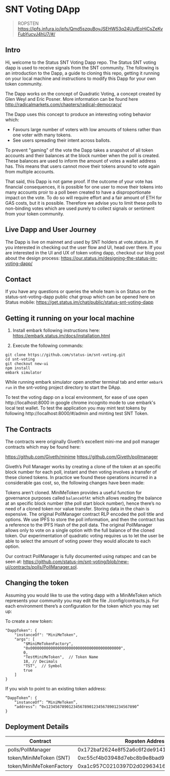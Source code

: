 SNT Voting DApp
===

> ROPSTEN
https://ipfs.infura.io/ipfs/Qmd5szquBoyJSEHW53q24UufEoHjCsZeKvFubYucvJ4hU7/#/

## Intro
Hi, welcome to the Status SNT Voting Dapp repo. The Status SNT voting dapp is used to receive signals from the SNT community. The following is an introduction to the Dapp, a guide to cloning this repo, getting it running on your local machine and instructions to modify this Dapp for your own token community. 

The Dapp works on the concept of Quadratic Voting, a concept created by Glen Weyl and Eric Posner. More information can be found here http://radicalmarkets.com/chapters/radical-democracy/

The Dapp uses this concept to produce an interesting voting behavior which:

- Favours large number of voters with low amounts of tokens rather than one voter with many tokens. 
- See users spreading their intent across ballots. 

To prevent "gaming" of the vote the Dapp takes a snapshot of all token accounts and their balances at the block number when the poll is created. These balances are used to inform the amount of votes a wallet address has. This means that users cannot move their tokens around to vote again from multiple accounts. 

That said, this Dapp is not game proof. If the outcome of your vote has financial consequences, it is possible for one user to move their tokens into many accounts proir to a poll been created to have a disproportionate impact on the vote. To do so will require effort and a fair amount of ETH for GAS costs, but it is possible. Therefore we advise you to limit these polls to non-binding votes which are used purely to collect signals or sentiment from your token community. 

## Live Dapp and User Journey 
The Dapp is live on mainnet and used by SNT holders at vote.status.im. If you interested in checking out the user flow and UI, head over there. If you are interested in the UI and UX of token voting dapp, checkout our blog post about the design process: https://our.status.im/designing-the-status-im-voting-dapp/

## Contact 
If you have any questions or queries the whole team is on Status on the status-snt-voting-dapp public chat group which can be opened here on Status mobile: https://get.status.im/chat/public/status-snt-voting-dapp 

## Getting it running on your local machine

1. Install embark following instructions here: https://embark.status.im/docs/installation.html 

2. Execute the following commands:
```
git clone https://github.com/status-im/snt-voting.git
cd snt-voting
git checkout new-ui
npm install
embark simulator
```

While running embark simulator open another terminal tab and enter `embark run` in the snt-voting project directory to start the DApp. 

To test the voting dapp on a local environment, for ease of use open http://localhost:8000 in google chrome incognito mode to use embark's local test wallet. To test the application you may mint test tokens by following http://localhost:8000/#/admin and minting test SNT Token.

## The Contracts

The contracts were originally Giveth’s excellent mini-me and poll manager contracts which may be found here: 

https://github.com/Giveth/minime
https://github.com/Giveth/pollmanager

Giveth’s Poll Manager works by creating a clone of the token at an specific block number for each poll, instant and then voting involves a transfer of these cloned tokens. In practice we found these operations incurred in a considerable gas cost, so, the following changes have been made: 

Tokens aren’t cloned. MiniMeToken provides a useful function for governance purposes called `balanceOfAt` which allows reading the balance at an specific block number (the poll start block number), hence there’s no need of a cloned token nor value transfer.
Storing data in the chain is expensive. The original PollManager contract RLP encoded the poll title and options. We use IPFS to store the poll information, and then the contract has a reference to the IPFS Hash of the poll data.
The original PollManager allows only to vote on a single option with the full balance of the cloned token. Our experimentation of quadratic voting requires us to let the user be able to select the amount of voting power they would allocate to each option.

Our contract PollManager is fully documented using natspec and can be seen at: https://github.com/status-im/snt-voting/blob/new-ui/contracts/polls/PollManager.sol.

## Changing the token

Assuming you would like to use the voting dapp with a MiniMeToken which represents your community you may edit the file ./config/contracts.js. For each environment there’s a configuration for the token which you may set up:

To create a new token:
```
"DappToken": {
    "instanceOf": "MiniMeToken",
    "args": [
        "$MiniMeTokenFactory",
        "0x0000000000000000000000000000000000000000",
        0,
        "TestMiniMeToken",  // Token Name
        18,	// Decimals
        "TST",	// Symbol
        true
    ]
}
```

If you wish to point to an existing token address:
```
“DappToken”: {
    “instanceOf”: “MiniMeToken”,
    “address”: “0x1234567890123456789012345678901234567890”
}
```

## Deployment Details
| Contract                 | Ropsten Address                            | Mainnet Address                            |
| -------------------------|------------------------------------------- | ------------------------------------------ |
| polls/PollManager        | 0x172baf2624e8f52a6c6f2de914169e0864a14344 | 0x167c7c3d434315e4415eb802f0beb9ea44cd1546 |
| token/MiniMeToken (SNT)  | 0xc55cf4b03948d7ebc8b9e8bad92643703811d162 | 0x744d70fdbe2ba4cf95131626614a1763df805b9e |
| token/MiniMeTokenFactory | 0xa1c957C0210397D2d0296341627B74411756d476 | 0xa1c957C0210397D2d0296341627B74411756d476 |

